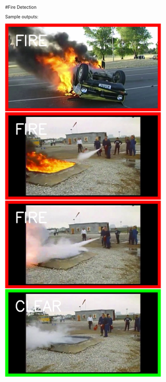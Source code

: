 #Fire Detection

Sample outputs:

![](output/188.jpg)
![](output/3017.jpg)
![](output/3064.jpg)
![](output/3140.jpg)